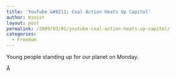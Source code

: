 ```yaml
---
title: 'YouTube &#8211; Coal Action Heats Up Capitol'
author: bsoist
layout: post
permalink: /2009/03/01/youtube-coal-action-heats-up-capitol/
categories:
  - Freedom
---
```

Young people standing up for our planet on Monday.

Â 